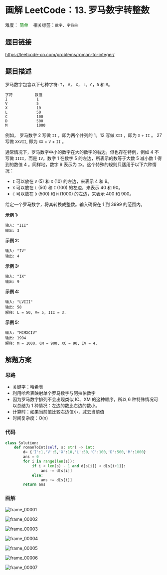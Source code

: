 # 画解 LeetCode：13. 罗马数字转整数

难度：<span style="color: green"> 简单 </span>  &nbsp;&nbsp; 相关标签：`数字`、`字符串`

## 题目链接

https://leetcode-cn.com/problems/roman-to-integer/

## 题目描述

罗马数字包含以下七种字符: `I`， `V`， `X`， `L`，`C`，`D` 和 `M`。

```
字符          数值
I             1
V             5
X             10
L             50
C             100
D             500
M             1000
```

例如， 罗马数字 2 写做 `II` ，即为两个并列的 1。12 写做 `XII` ，即为 `X` + `II` 。 27 写做  `XXVII`, 即为 `XX` + `V` + `II` 。

通常情况下，罗马数字中小的数字在大的数字的右边。但也存在特例，例如 4 不写做 `IIII`，而是 `IV`。数字 1 在数字 5 的左边，所表示的数等于大数 5 减小数 1 得到的数值 4 。同样地，数字 9 表示为 `IX`。这个特殊的规则只适用于以下六种情况：

- `I` 可以放在 `V` (5) 和 `X` (10) 的左边，来表示 4 和 9。
- `X` 可以放在 `L` (50) 和 `C` (100) 的左边，来表示 40 和 90。 
- `C` 可以放在 `D` (500) 和 `M` (1000) 的左边，来表示 400 和 900。

给定一个罗马数字，将其转换成整数。输入确保在 1 到 3999 的范围内。

**示例 1:**

```
输入: "III"
输出: 3
```

**示例 2:**

```
输入: "IV"
输出: 4
```

**示例 3:**

```
输入: "IX"
输出: 9
```

**示例 4:**

```
输入: "LVIII"
输出: 58
解释: L = 50, V= 5, III = 3.
```

**示例 5:**

```
输入: "MCMXCIV"
输出: 1994
解释: M = 1000, CM = 900, XC = 90, IV = 4.
```

## 解题方案

### 思路

- 关键字：哈希表
- 利用哈希表映射单个罗马数字与阿拉伯数字
- 因为罗马数字排列不会出现类似 IC、XM 的这种顺序，所以 6 种特殊情况可以总结为 1 种情况：左边的数比右边的数小。
- 计算时：如果当前值比较右边值小，减去当前值
- 时间复杂度：O(n)

### 代码

```Python
class Solution:
    def romanToInt(self, s: str) -> int:
        d= {'I':1,'V':5,'X':10,'L':50,'C':100,'D':500,'M':1000}
        ans = 0
        for i in range(len(s)):
            if i < len(s) - 1 and d[s[i]] < d[s[i+1]]:
                ans -= d[s[i]]
            else:
                ans += d[s[i]]
        return ans
```

### 画解

![frame_00001](https://tva1.sinaimg.cn/large/006y8mN6ly1g81i7lc7hcj30zk0k0409.jpg)

![frame_00002](https://tva1.sinaimg.cn/large/006y8mN6ly1g81huwsixkj30zk0k0taj.jpg)

![frame_00003](https://tva1.sinaimg.cn/large/006y8mN6ly1g81huovgt7j30zk0k0ac0.jpg)

![frame_00004](https://tva1.sinaimg.cn/large/006y8mN6ly1g81hul45m5j30zk0k0dhs.jpg)

![frame_00005](https://tva1.sinaimg.cn/large/006y8mN6ly1g81huhjtkdj30zk0k0jte.jpg)

![frame_00006](https://tva1.sinaimg.cn/large/006y8mN6ly1g81hudtzf2j30zk0k0mz7.jpg)

![frame_00007](https://tva1.sinaimg.cn/large/006y8mN6ly1g81htcpog7j30zk0k0gnl.jpg)


